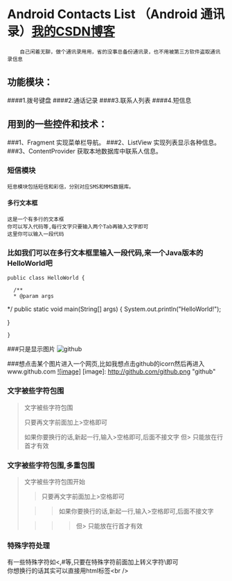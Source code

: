 Android Contacts List （Android 通讯录）[我的CSDN博客](http://blog.csdn.net/authork)<br />
===================================
		自己闲着无聊，做个通讯录用用，省的没事总备份通讯录，也不用被第三方软件盗取通讯录信息 
功能模块：
---------
####1.拨号键盘
####2.通话记录
####3.联系人列表
####4.短信息
  
用到的一些控件和技术：
----------------------
###1、Fragment 实现菜单栏导航。
###2、ListView 实现列表显示各种信息。
###3、ContentProvider 获取本地数据库中联系人信息。

    

### 短信模块
    短息模块包括短信和彩信，分别对应SMS和MMS数据库。
        
#### 多行文本框  
    这是一个有多行的文本框
    你可以写入代码等,每行文字只要输入两个Tab再输入文字即可
    这里你可以输入一段代码

### 比如我们可以在多行文本框里输入一段代码,来一个Java版本的HelloWorld吧
    public class HelloWorld {

      /**
      * @param args
   */
   public static void main(String[] args) {
   System.out.println("HelloWorld!");

   }

    }


###只是显示图片
![github](http://github.com/unicorn.png "github")

###想点击某个图片进入一个网页,比如我想点击github的icorn然后再进入www.github.com
[![image]](http://www.github.com/)
[image]: http://github.com/github.png "github"

### 文字被些字符包围
> 文字被些字符包围
>
> 只要再文字前面加上>空格即可
>
> 如果你要换行的话,新起一行,输入>空格即可,后面不接文字
> 但> 只能放在行首才有效

### 文字被些字符包围,多重包围
> 文字被些字符包围开始
>
> > 只要再文字前面加上>空格即可
>
>  > > 如果你要换行的话,新起一行,输入>空格即可,后面不接文字
>
> > > > 但> 只能放在行首才有效

### 特殊字符处理
有一些特殊字符如<,#等,只要在特殊字符前面加上转义字符\即可<br />
你想换行的话其实可以直接用html标签\<br /\>
